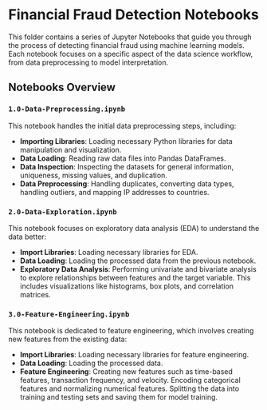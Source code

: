 # Financial Fraud Detection Notebooks

This folder contains a series of Jupyter Notebooks that guide you through the process of detecting financial fraud using machine learning models. Each notebook focuses on a specific aspect of the data science workflow, from data preprocessing to model interpretation.

## Notebooks Overview

### `1.0-Data-Preprocessing.ipynb`

This notebook handles the initial data preprocessing steps, including:
- **Importing Libraries**: Loading necessary Python libraries for data manipulation and visualization.
- **Data Loading**: Reading raw data files into Pandas DataFrames.
- **Data Inspection**: Inspecting the datasets for general information, uniqueness, missing values, and duplication.
- **Data Preprocessing**: Handling duplicates, converting data types, handling outliers, and mapping IP addresses to countries.

### `2.0-Data-Exploration.ipynb`

This notebook focuses on exploratory data analysis (EDA) to understand the data better:
- **Import Libraries**: Loading necessary libraries for EDA.
- **Data Loading**: Loading the processed data from the previous notebook.
- **Exploratory Data Analysis**: Performing univariate and bivariate analysis to explore relationships between features and the target variable. This includes visualizations like histograms, box plots, and correlation matrices.

### `3.0-Feature-Engineering.ipynb`

This notebook is dedicated to feature engineering, which involves creating new features from the existing data:
- **Import Libraries**: Loading necessary libraries for feature engineering.
- **Data Loading**: Loading the processed data.
- **Feature Engineering**: Creating new features such as time-based features, transaction frequency, and velocity. Encoding categorical features and normalizing numerical features. Splitting the data into training and testing sets and saving them for model training.
